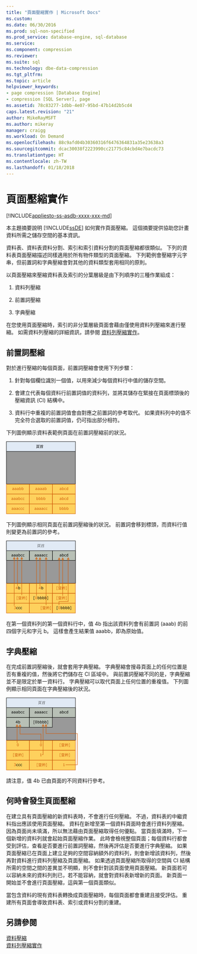 ```yaml
---
title: "頁面壓縮實作 | Microsoft Docs"
ms.custom: 
ms.date: 06/30/2016
ms.prod: sql-non-specified
ms.prod_service: database-engine, sql-database
ms.service: 
ms.component: compression
ms.reviewer: 
ms.suite: sql
ms.technology: dbe-data-compression
ms.tgt_pltfrm: 
ms.topic: article
helpviewer_keywords:
- page compression [Database Engine]
- compression [SQL Server], page
ms.assetid: 78c83277-1dbb-4e07-95bd-47b14d2b5cd4
caps.latest.revision: "21"
author: MikeRayMSFT
ms.author: mikeray
manager: craigg
ms.workload: On Demand
ms.openlocfilehash: 88c9afd04b30360316f6476364831a35e23638a3
ms.sourcegitcommit: dcac30038f2223990cc21775c84cbd4e7bacdc73
ms.translationtype: HT
ms.contentlocale: zh-TW
ms.lasthandoff: 01/18/2018
---
```

# <a name="page-compression-implementation"></a>頁面壓縮實作
[!INCLUDE[appliesto-ss-asdb-xxxx-xxx-md](../../includes/appliesto-ss-asdb-xxxx-xxx-md.md)]

  本主題摘要說明 [!INCLUDE[ssDE](../../includes/ssde-md.md)] 如何實作頁面壓縮。 這個摘要提供協助您計畫資料所需之儲存空間的基本資訊。  
  
 資料表、資料表資料分割、索引和索引資料分割的頁面壓縮都很類似。 下列的資料表頁面壓縮描述同樣適用於所有物件類型的頁面壓縮。 下列範例會壓縮字元字串，但前置詞和字典壓縮會對其他的資料類型套用相同的原則。  
  
 以頁面壓縮來壓縮資料表及索引的分葉層級是由下列順序的三種作業組成：  
  
1.  資料列壓縮  
  
2.  前置詞壓縮  
  
3.  字典壓縮  
  
 在您使用頁面壓縮時，索引的非分葉層級頁面會藉由僅使用資料列壓縮來進行壓縮。 如需資料列壓縮的詳細資訊，請參閱 [資料列壓縮實作](../../relational-databases/data-compression/row-compression-implementation.md)。  
  
## <a name="prefix-compression"></a>前置詞壓縮  
 對於進行壓縮的每個頁面，前置詞壓縮會使用下列步驟：  
  
1.  針對每個欄位識別一個值，以用來減少每個資料行中值的儲存空間。  
  
2.  會建立代表每個資料行前置詞值的資料列，並將其儲存在緊接在頁面標頭後的壓縮資訊 (CI) 結構中。  
  
3.  資料行中重複的前置詞值會由對應之前置詞的參考取代。 如果資料列中的值不完全符合選取的前置詞值，仍可指出部分相符。  
  
 下列圖例顯示資料表範例頁面在前置詞壓縮前的狀況。  
  
 ![前置詞壓縮前的頁面](../../relational-databases/data-compression/media/skt-tblcompression1c.gif "前置詞壓縮前的頁面")  
  
 下列圖例顯示相同頁面在前置詞壓縮後的狀況。 前置詞會移到標頭，而資料行值則變更為前置詞的參考。  
  
 ![前置詞壓縮後的頁面](../../relational-databases/data-compression/media/tblcompression2.gif "前置詞壓縮後的頁面")  
  
 在第一個資料列的第一個資料行中，值 4b 指出該資料列會有前置詞 (aaab) 的前四個字元和字元 b。 這樣會產生結果值 aaabb，即為原始值。  
  
## <a name="dictionary-compression"></a>字典壓縮  
 在完成前置詞壓縮後，就會套用字典壓縮。 字典壓縮會搜尋頁面上的任何位置是否有重複的值，然後將它們儲存在 CI 區域中。 與前置詞壓縮不同的是，字典壓縮並不是限定於單一資料行。 字典壓縮可以取代頁面上任何位置的重複值。 下列圖例顯示相同頁面在字典壓縮後的狀況。  
  
 ![前置詞壓縮後的頁面](../../relational-databases/data-compression/media/tblcompression3.gif "前置詞壓縮後的頁面")  
  
 請注意，值 4b 已由頁面的不同資料行參考。  
  
## <a name="when-page-compression-occurs"></a>何時會發生頁面壓縮  
 在建立具有頁面壓縮的新資料表時，不會進行任何壓縮。 不過，資料表的中繼資料指出應該使用頁面壓縮。 資料在新增至第一個資料頁面時會進行資料列壓縮。 因為頁面尚未填滿，所以無法藉由頁面壓縮取得任何優點。 當頁面填滿時，下一個新增的資料列就會起始頁面壓縮作業。 此時會檢視整個頁面；每個資料行都會受到評估，查看是否要進行前置詞壓縮，然後再評估是否要進行字典壓縮。 如果頁面壓縮已在頁面上建立足夠的空間容納額外的資料列，則會新增該資料列，然後再對資料進行資料列壓縮及頁面壓縮。 如果透過頁面壓縮所取得的空間與 CI 結構所需的空間之間的差異並不明顯，則不會針對該頁面使用頁面壓縮。 新頁面若可以容納未來的資料列則已，若不能容納，就會對資料表新增新的頁面。 新頁面一開始並不會進行頁面壓縮，這與第一個頁面類似。  
  
 當包含資料的現有資料表轉換成頁面壓縮時，每個頁面都會重建且接受評估。 重建所有頁面會導致資料表、索引或資料分割的重建。  
  
## <a name="see-also"></a>另請參閱  
 [資料壓縮](../../relational-databases/data-compression/data-compression.md)   
 [資料列壓縮實作](../../relational-databases/data-compression/row-compression-implementation.md)  
  
  
